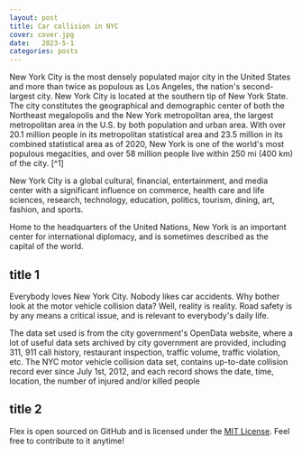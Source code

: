 ```yaml
---
layout: post
title: Car collision in NYC
cover: cover.jpg
date:   2023-5-1
categories: posts
---
```


New York City is the most densely populated major city in the United States and more than twice as populous as Los Angeles, the nation's second-largest city. New York City is located at the southern tip of New York State. The city constitutes the geographical and demographic center of both the Northeast megalopolis and the New York metropolitan area, the largest metropolitan area in the U.S. by both population and urban area. With over 20.1 million people in its metropolitan statistical area and 23.5 million in its combined statistical area as of 2020, New York is one of the world's most populous megacities, and over 58 million people live within 250 mi (400 km) of the city. [^1]

New York City is a global cultural, financial, entertainment, and media center with a significant influence on commerce, health care and life sciences, research, technology, education, politics, tourism, dining, art, fashion, and sports. 

Home to the headquarters of the United Nations, New York is an important center for international diplomacy, and is sometimes described as the capital of the world.


## title 1
Everybody loves New York City. Nobody likes car accidents. Why bother look at the motor vehicle collision data? Well, reality is reality. Road safety is by any means a critical issue, and is relevant to everybody's daily life.

The data set used is from the city government's OpenData website, where a lot of useful data sets archived by city government are provided, including 311, 911 call history, restaurant inspection, traffic volume, traffic violation, etc. The NYC motor vehicle collision data set, contains up-to-date collision record ever since July 1st, 2012, and each record shows the date, time, location, the number of injured and/or killed people

## title 2

Flex is open sourced on GitHub and is licensed under the [MIT License](http://opensource.org/licenses/MIT). Feel free to contribute to it anytime!
